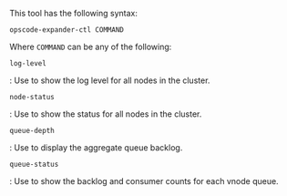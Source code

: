 This tool has the following syntax:

    opscode-expander-ctl COMMAND

Where `COMMAND` can be any of the following:

`log-level`

:   Use to show the log level for all nodes in the cluster.

`node-status`

:   Use to show the status for all nodes in the cluster.

`queue-depth`

:   Use to display the aggregate queue backlog.

`queue-status`

:   Use to show the backlog and consumer counts for each vnode queue.